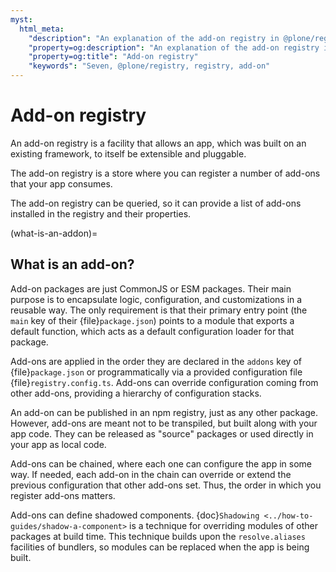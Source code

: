 ```yaml
---
myst:
  html_meta:
    "description": "An explanation of the add-on registry in @plone/registry and how it works for Seven."
    "property=og:description": "An explanation of the add-on registry in @plone/registry and how it works for Seven."
    "property=og:title": "Add-on registry"
    "keywords": "Seven, @plone/registry, registry, add-on"
---
```


# Add-on registry

An add-on registry is a facility that allows an app, which was built on an existing framework, to itself be extensible and pluggable.

The add-on registry is a store where you can register a number of add-ons that your app consumes.

The add-on registry can be queried, so it can provide a list of add-ons installed in the registry and their properties.

(what-is-an-addon)=

## What is an add-on?

Add-on packages are just CommonJS or ESM packages.
Their main purpose is to encapsulate logic, configuration, and customizations in a reusable way.
The only requirement is that their primary entry point (the `main` key of their {file}`package.json`) points to a module that exports a default function, which acts as a default configuration loader for that package.

Add-ons are applied in the order they are declared in the `addons` key of {file}`package.json` or programmatically via a provided configuration file {file}`registry.config.ts`.
Add-ons can override configuration coming from other add-ons, providing a hierarchy of configuration stacks.

An add-on can be published in an npm registry, just as any other package.
However, add-ons are meant not to be transpiled, but built along with your app code.
They can be released as "source" packages or used directly in your app as local code.

Add-ons can be chained, where each one can configure the app in some way.
If needed, each add-on in the chain can override or extend the previous configuration that other add-ons set.
Thus, the order in which you register add-ons matters.

Add-ons can define shadowed components.
{doc}`Shadowing <../how-to-guides/shadow-a-component>` is a technique for overriding modules of other packages at build time.
This technique builds upon the `resolve.aliases` facilities of bundlers, so modules can be replaced when the app is being built.
